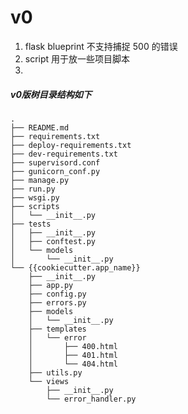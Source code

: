 
# v0

1. flask blueprint 不支持捕捉 500 的错误
2. script 用于放一些项目脚本
3. 

##### v0版树目录结构如下

    .
    ├── README.md
    ├── requirements.txt
    ├── deploy-requirements.txt
    ├── dev-requirements.txt
    ├── supervisord.conf
    ├── gunicorn_conf.py
    ├── manage.py
    ├── run.py
    ├── wsgi.py
    ├── scripts
    │   └── __init__.py
    ├── tests
    │   ├── __init__.py
    │   ├── conftest.py
    │   └── models
    │       └── __init__.py
    └── {{cookiecutter.app_name}}
        ├── __init__.py
        ├── app.py
        ├── config.py
        ├── errors.py
        ├── models
        │   └── __init__.py
        ├── templates
        │   └── error
        │       ├── 400.html
        │       ├── 401.html
        │       └── 404.html
        ├── utils.py
        └── views
            ├── __init__.py
            └── error_handler.py
    
